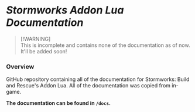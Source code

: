 # ***Stormworks Addon Lua Documentation***

> [!WARNING]\
This is incomplete and contains none of the documentation as of now. It'll be added soon!

### **Overview**
GitHub repository containing all of the documentation for Stormworks: Build and Rescue's Addon Lua.
All of the documentation was copied from in-game.

**The documentation can be found in `/docs`.**
